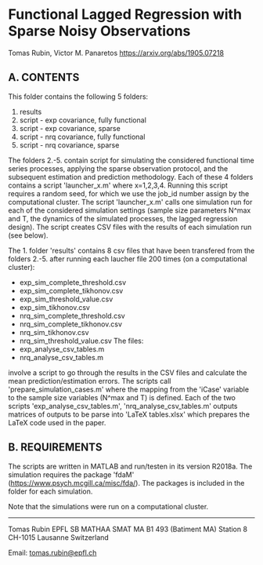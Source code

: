 Functional Lagged Regression with Sparse Noisy Observations
===========================================================
Tomas Rubin, Victor M. Panaretos
https://arxiv.org/abs/1905.07218

A. CONTENTS
-----------

This folder contains the following 5 folders:
1. results
2. script - exp covariance, fully functional
3. script - exp covariance, sparse
4. script - nrq covariance, fully functional
5. script - nrq covariance, sparse

The folders 2.-5. contain script for simulating the considered functional time series processes, applying the sparse observation protocol, and the subsequent estimation and prediction methodology. Each of these 4 folders contains a script 'launcher_x.m' where x=1,2,3,4. Running this script requires a random seed, for which we use the job_id number assign by the computational cluster. The script 'launcher_x.m' calls one simulation run for each of the considered simulation settings (sample size parameters N^max and T, the dynamics of the simulated processes, the lagged regression design). The script creates CSV files with the results of each simulation run (see below).

The 1. folder 'results' contains 8 csv files that have been transfered from the folders 2.-5. after running each laucher file 200 times (on a computational cluster):
- exp_sim_complete_threshold.csv
- exp_sim_complete_tikhonov.csv
- exp_sim_threshold_value.csv
- exp_sim_tikhonov.csv
- nrq_sim_complete_threshold.csv
- nrq_sim_complete_tikhonov.csv
- nrq_sim_tikhonov.csv
- nrq_sim_threshold_value.csv
The files:
- exp_analyse_csv_tables.m
- nrq_analyse_csv_tables.m

involve a script to go through the results in the CSV files and calculate the mean prediction/estimation errors. The scripts call 'prepare_simulation_cases.m' where the mapping from the 'iCase' variable to the sample size variables (N^max and T) is defined. Each of the two scripts 'exp_analyse_csv_tables.m', 'nrq_analyse_csv_tables.m' outputs matrices of outputs to be parse into 'LaTeX tables.xlsx' which prepares the LaTeX code used in the paper.

B. REQUIREMENTS
---------------

The scripts are written in MATLAB and run/testen in its version R2018a.
The simulation requires the package 'fdaM' (https://www.psych.mcgill.ca/misc/fda/). The packages is included in the folder for each simulation.

Note that the simulations were run on a computational cluster.



--------------------------------------------------------------------------------------------------------------------------------------

Tomas Rubin
EPFL SB MATHAA SMAT
MA B1 493 (Batiment MA)
Station 8
CH-1015 Lausanne
Switzerland

Email: tomas.rubin@epfl.ch

